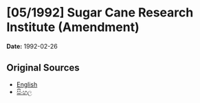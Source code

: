 # [05/1992] Sugar Cane Research Institute (Amendment)

**Date:** 1992-02-26

## Original Sources

- [English](https://documents.gov.lk/view/acts/1992/2/05-1992_E.pdf)
- [සිංහල](https://documents.gov.lk/view/acts/1992/2/05-1992_S.pdf)
